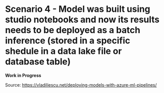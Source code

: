 # Scenario 4 - Model was built using studio notebooks and now its results needs to be deployed as a batch inference (stored in a specific shedule in a data lake file or database table)

**Work in Progress**

Source: https://vladiliescu.net/deploying-models-with-azure-ml-pipelines/
